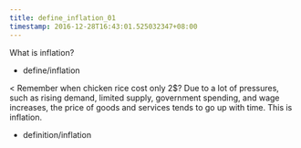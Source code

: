 ```yaml
---
title: define_inflation_01
timestamp: 2016-12-28T16:43:01.525032347+08:00
---
```


What is inflation?
* define/inflation

< Remember when chicken rice cost only 2$? Due to a lot of pressures, such as rising demand, limited supply, government spending, and wage increases, the price of goods and services tends to go up with time. This is inflation.
* definition/inflation
